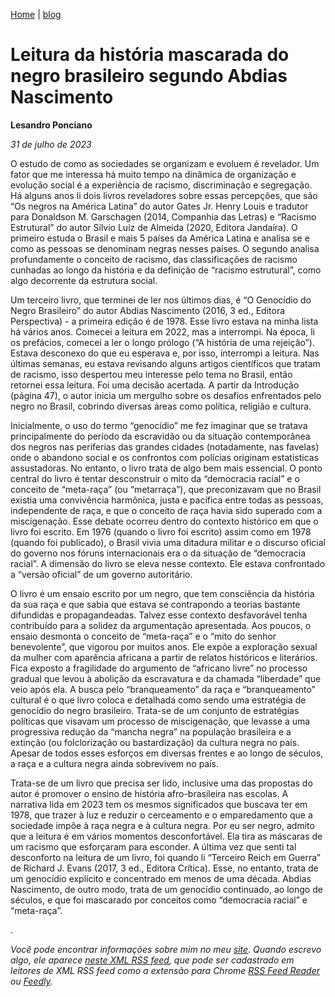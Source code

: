 [Home](https://lesandrop.github.io) | [blog](https://lesandrop.github.io/site/opinion/index.html)


# Leitura da história mascarada do negro brasileiro segundo Abdias Nascimento

**Lesandro Ponciano**

_31 de julho de 2023_

O estudo de como as sociedades se organizam e evoluem é revelador. Um fator que me interessa há muito tempo na dinâmica de organização e evolução social é a experiência de racismo, discriminação e segregação. Há alguns anos li dois livros reveladores sobre essas percepções, que são “Os negros na América Latina” do autor Gates Jr. Henry Louis e tradutor para Donaldson M. Garschagen (2014, Companhia das Letras) e “Racismo Estrutural” do autor Sílvio Luiz de Almeida (2020, Editora Jandaíra). O primeiro estuda o Brasil e mais 5 países da América Latina e analisa se e como as pessoas se denominam negras nesses países. O segundo analisa profundamente o conceito de racismo, das classificações de racismo cunhadas ao longo da história e da definição de “racismo estrutural”, como algo decorrente da estrutura social.

Um terceiro livro, que terminei de ler nos últimos dias, é “O Genocídio do Negro Brasileiro” do autor Abdias Nascimento (2016, 3 ed., Editora Perspectiva) - a primeira edição é de 1978. Esse livro estava na minha lista há vários anos. Comecei a leitura em 2022, mas a interrompi. Na época, li os prefácios, comecei a ler o longo prólogo (“A história de uma rejeição”). Estava desconexo do que eu esperava e, por isso, interrompi a leitura. Nas últimas semanas, eu estava revisando alguns artigos científicos que tratam de racismo, isso despertou meu interesse pelo tema no Brasil, então retornei essa leitura. Foi uma decisão acertada. A partir da Introdução (página 47), o autor inicia um mergulho sobre os desafios enfrentados pelo negro no Brasil, cobrindo diversas áreas como política, religião e cultura.

Inicialmente, o uso do termo “genocídio” me fez imaginar que se tratava principalmente do período da escravidão ou da situação contemporânea dos negros nas periferias das grandes cidades (notadamente, nas favelas) onde o abandono social e os confrontos com polícias originam estatísticas assustadoras. No entanto, o livro trata de algo bem mais essencial. O ponto central do livro é tentar desconstruir o mito da “democracia racial” e o conceito de “meta-raça” (ou “metarraça”), que preconizavam que no Brasil existia uma convivência harmônica, justa e pacífica entre todas as pessoas, independente de raça, e que o conceito de raça havia sido superado com a miscigenação. Esse debate ocorreu dentro do contexto histórico em que o livro foi escrito. Em 1976 (quando o livro foi escrito) assim como em 1978 (quando foi publicado), o Brasil vivia uma ditadura militar e o discurso oficial do governo nos fóruns internacionais era o da situação de “democracia racial”. A dimensão do livro se eleva nesse contexto. Ele estava confrontado a “versão oficial” de um governo autoritário.

O livro é um ensaio escrito por um negro, que tem consciência da história da sua raça e que sabia que estava se contrapondo a teorias bastante difundidas e propagandeadas. Talvez esse contexto desfavorável tenha contribuído para a solidez da argumentação apresentada. Aos poucos, o ensaio desmonta o conceito de “meta-raça” e o “mito do senhor benevolente”, que vigorou por muitos anos. Ele expõe a exploração sexual da mulher com aparência africana a partir de relatos históricos e literários. Fica exposto a fragilidade do argumento de “africano livre” no processo gradual que levou à abolição da escravatura e da chamada “liberdade” que veio após ela. A busca pelo “branqueamento” da raça e “branqueamento” cultural é o que livro coloca e detalhada como sendo uma estratégia de genocídio do negro brasileiro. Trata-se de um conjunto de estratégias políticas que visavam um processo de miscigenação, que levasse a uma progressiva redução da “mancha negra” na população brasileira e a extinção (ou folclorização ou bastardização) da cultura negra no país. Apesar de todos esses esforços em diversas frentes e ao longo de séculos, a raça e a cultura negra ainda sobrevivem no país.

Trata-se de um livro que precisa ser lido, inclusive uma das propostas do autor é promover o ensino de história afro-brasileira nas escolas. A narrativa lida em 2023 tem os mesmos significados que buscava ter em 1978, que trazer à luz e reduzir o cerceamento e o emparedamento que a sociedade impõe à raça negra e à cultura negra. Por eu ser negro, admito que a leitura é em vários momentos desconfortável. Ela tira as máscaras de um racismo que esforçaram para esconder. A última vez que senti tal desconforto na leitura de um livro, foi quando li “Terceiro Reich em Guerra” de Richard J. Evans (2017, 3 ed., Editora Crítica). Esse, no entanto, trata de um genocídio explícito e concentrado em menos de uma década. Abdias Nascimento, de outro modo, trata de um genocídio continuado, ao longo de séculos, e que foi mascarado por conceitos como “democracia racial” e “meta-raça”.

.

_Você pode encontrar informações sobre mim no meu [site](https://lesandrop.github.io/). Quando escrevo algo, ele aparece [neste XML RSS feed](https://lesandrop.github.io/site/feed.xml), que pode ser cadastrado em leitores de XML RSS feed como a extensão para Chrome [RSS Feed Reader](https://chrome.google.com/webstore/detail/rss-feed-reader/pnjaodmkngahhkoihejjehlcdlnohgmp) ou [Feedly](https://feedly.com)._

